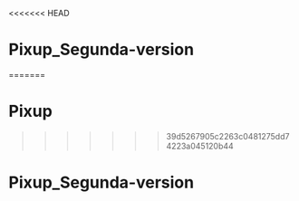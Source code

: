 <<<<<<< HEAD
# Pixup_Segunda-version
=======
# Pixup
>>>>>>> 39d5267905c2263c0481275dd74223a045120b44
# Pixup_Segunda-version

